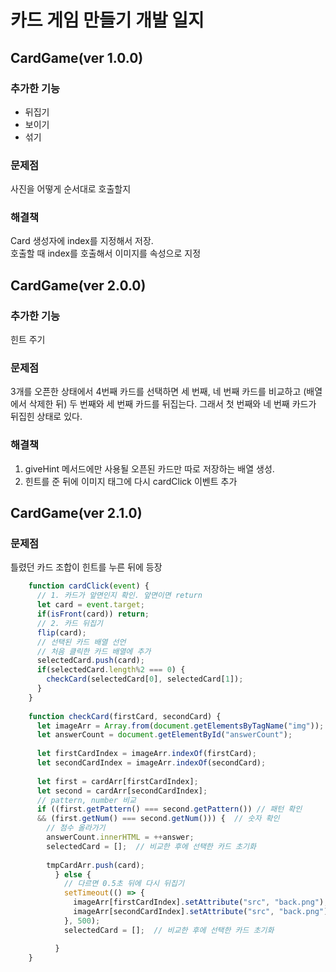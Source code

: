 # 카드 게임 만들기 개발 일지
## CardGame(ver 1.0.0)
### 추가한 기능
- 뒤집기
- 보이기
- 섞기

### 문제점
사진을 어떻게 순서대로 호출할지

### 해결책
Card 생성자에 index를 지정해서 저장.<br>
호출할 때 index를 호출해서 이미지를 속성으로 지정

## CardGame(ver 2.0.0)
### 추가한 기능
힌트 주기
### 문제점
3개를 오픈한 상태에서 4번째 카드를 선택하면 세 번째, 네 번째 카드를 비교하고 (배열에서 삭제한 뒤) 두 번째와 세 번째 카드를 뒤집는다. 그래서 첫 번째와 네 번째 카드가 뒤집힌 상태로 있다.


### 해결책
1. giveHint 메서드에만 사용될 오픈된 카드만 따로 저장하는 배열 생성.
2. 힌트를 준 뒤에 이미지 태그에 다시 cardClick 이벤트 추가

## CardGame(ver 2.1.0)
### 문제점
틀렸던 카드 조합이 힌트를 누른 뒤에 등장

```js
    function cardClick(event) {
      // 1. 카드가 앞면인지 확인. 앞면이면 return
      let card = event.target;
      if(isFront(card)) return;
      // 2. 카드 뒤집기
      flip(card);
      // 선택된 카드 배열 선언
      // 처음 클릭한 카드 배열에 추가
      selectedCard.push(card);
      if(selectedCard.length%2 === 0) {
        checkCard(selectedCard[0], selectedCard[1]);
      }
    }
    
    function checkCard(firstCard, secondCard) {
      let imageArr = Array.from(document.getElementsByTagName("img"));  // 이미지 태그 가져오기
      let answerCount = document.getElementById("answerCount");
      
      let firstCardIndex = imageArr.indexOf(firstCard);
      let secondCardIndex = imageArr.indexOf(secondCard);
      
      let first = cardArr[firstCardIndex];
      let second = cardArr[secondCardIndex];
      // pattern, number 비교
      if ((first.getPattern() === second.getPattern()) // 패턴 확인
      && (first.getNum() === second.getNum())) {  // 숫자 확인
        // 점수 올라가기
        answerCount.innerHTML = ++answer;
        selectedCard = [];  // 비교한 후에 선택한 카드 초기화
        
        tmpCardArr.push(card);
          } else {
            // 다르면 0.5초 뒤에 다시 뒤집기
            setTimeout(() => {
              imageArr[firstCardIndex].setAttribute("src", "back.png");
              imageArr[secondCardIndex].setAttribute("src", "back.png");
            }, 500);
            selectedCard = [];  // 비교한 후에 선택한 카드 초기화

          }
    }
```